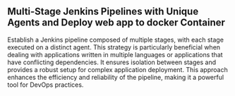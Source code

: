 <H2>Multi-Stage Jenkins Pipelines with Unique Agents and Deploy web app to docker Container</H2>

Establish a Jenkins pipeline composed of multiple stages, with each stage executed on a distinct agent. This strategy is particularly beneficial when dealing with applications written in multiple languages or applications that have conflicting dependencies. 
It ensures isolation between stages and provides a robust setup for complex application deployment. This approach enhances the efficiency and reliability of the pipeline, making it a powerful tool for DevOps practices.
